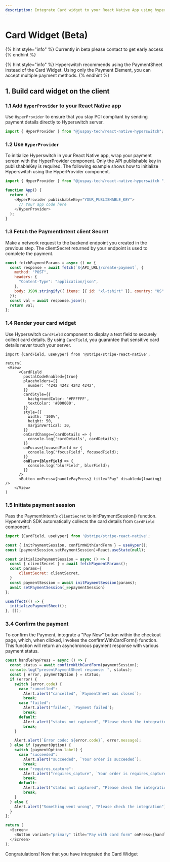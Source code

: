```yaml
---
description: Integrate Card widget to your React Native App using hyperswitch-node
---
```


# Card Widget (Beta)

{% hint style="info" %}
Currently in beta please contact to get early access
{% endhint %}

{% hint style="info" %}
Hyperswitch recommends using the PaymentSheet instead of the Card Widget. Using only the Payment Element, you can accept multiple payment methods.
{% endhint %}

## 1. Build card widget on the client

### 1.1 Add `HyperProvider` to your React Native app

Use `HyperProvider` to ensure that you stay PCI compliant by sending payment details directly to Hyperswitch server.

```js
import { HyperProvider } from "@juspay-tech/react-native-hyperswitch";
```

### 1.2 Use `HyperProvider`

To initialize Hyperswitch in your React Native app, wrap your payment screen with the HyperProvider component. Only the API publishable key in publishableKey is required. The following example shows how to initialize Hyperswitch using the HyperProvider component.

```js
import { HyperProvider } from "@juspay-tech/react-native-hyperswitch ";

function App() {
  return (
    <HyperProvider publishableKey="YOUR_PUBLISHABLE_KEY">
      // Your app code here
    </HyperProvider>
  );
}
```

### 1.3 Fetch the PaymentIntent client Secret

Make a network request to the backend endpoint you created in the previous step. The clientSecret returned by your endpoint is used to complete the payment.

```js
const fetchPaymentParams = async () => {
  const response = await fetch(`${API_URL}/create-payment`, {
    method: "POST",
    headers: {
      "Content-Type": "application/json",
    },
    body: JSON.stringify({ items: [{ id: "xl-tshirt" }], country: "US" }),
  });
  const val = await response.json();
  return val;
};
```

### 1.4 Render your card widget

Use Hyperswitch `CardField` component to display a text field to securely collect card details. By using `CardField`, you guarantee that sensitive card details never touch your server.

<pre class="language-js"><code class="lang-js">import {CardField, useHyper} from '@stripe/stripe-react-native';

return(
 &#x3C;View>
      &#x3C;CardField
        postalCodeEnabled={true}
        placeholders={{
          number: '4242 4242 4242 4242',
        }}
        cardStyle={{
          backgroundColor: '#FFFFFF',
          textColor: '#000000',
        }}
        style={{
          width: '100%',
          height: 50,
          marginVertical: 30,
        }}
        onCardChange={cardDetails => {
          console.log('cardDetails', cardDetails);
        }}
        onFocus={focusedField => {
          console.log('focusField', focusedField);
        }}
<strong>        onBlur={blurField => {
</strong>          console.log('blurField', blurField);
        }}
      />
      &#x3C;Button onPress={handlePayPress} title="Pay" disabled={loading} />
    &#x3C;/View>
)
</code></pre>

### 1.5 Initiate payment session

Pass the PaymentIntent’s `clientSecret` to initPaymentSession() function. Hyperswitch SDK automatically collects the card details from `CardField` component.

```js
import {CardField, useHyper} from '@stripe/stripe-react-native';

const { initPaymentSession, confirmWithCardForm } = useHyper();
const [paymentSession,setPaymentSession]=React.useState(null);

const initializePaymentSession = async () => {
  const { clientSecret } = await fetchPaymentParams();
  const params={
      clientSecret: clientSecret,
  }
  const paymentSession = await initPaymentSession(params);
  await setPaymentSession(_=>paymentSession)
};

useEffect(() => {
  initializePaymentSheet();
}, []);
```



### 3.4 Confirm the payment

To confirm the Payment, integrate a "Pay Now" button within the checkout page, which, when clicked, invokes the confirmWithCardForm() function. This function will return an asynchronous payment response with various payment status.

```js
const handlePayPress = async () => {
  const status = await confirmWithCardForm(paymentSession);
  console.log("presentPaymentSheet response: ", status);
  const { error, paymentOption } = status;
  if (error) {
    switch (error.code) {
      case "cancelled":
        Alert.alert("cancelled", `PaymentSheet was closed`);
        break;
      case "failed":
        Alert.alert("failed", `Payment failed`);
        break;
      default:
        Alert.alert("status not captured", "Please check the integration");
        break;
    }

    Alert.alert(`Error code: ${error.code}`, error.message);
  } else if (paymentOption) {
    switch (paymentOption.label) {
      case "succeeded":
        Alert.alert("succeeded", `Your order is succeeded`);
        break;
      case "requires_capture":
        Alert.alert("requires_capture", `Your order is requires_capture`);
        break;
      default:
        Alert.alert("status not captured", "Please check the integration");
        break;
    }
  } else {
    Alert.alert("Something went wrong", "Please check the integration");
  }
};

return (
  <Screen>
    <Button variant="primary" title="Pay with card form" onPress={handlePayPress} />
  </Screen>
);
```

Congratulations! Now that you have integrated the Card Widget
